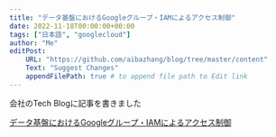 ```yaml
---
title: "データ基盤におけるGoogleグループ・IAMによるアクセス制御"
date: 2022-11-18T00:00:00+00:00
tags: ["日本語", "googlecloud"]
author: "Me"
editPost:
    URL: "https://github.com/aibazhang/blog/tree/master/content"
    Text: "Suggest Changes"
    appendFilePath: true # to append file path to Edit link
---
```


会社のTech Blogに記事を書きました

[データ基盤におけるGoogleグループ・IAMによるアクセス制御](https://buildersbox.corp-sansan.com/entry/2022/11/18/110000)